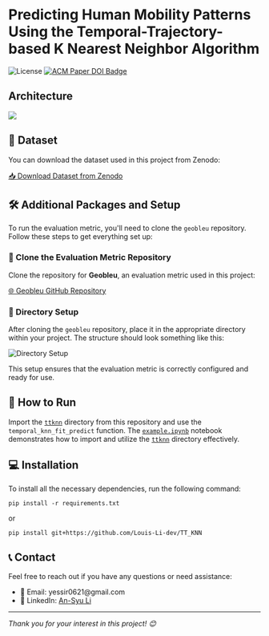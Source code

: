 <h1>Predicting Human Mobility Patterns Using the Temporal-Trajectory-based K Nearest Neighbor Algorithm</h1>

<img src="https://img.shields.io/badge/License-MIT-green.svg" alt="License">
<a href="https://dl.acm.org/doi/10.1145/3681771.3699913">
  <img src="https://img.shields.io/badge/ACM%20Paper-DOI%3A%2010.1145%2F3681771.3699913-blue" alt="ACM Paper DOI Badge">
</a>

<h2>Architecture</h2>

  <img src="https://github.com/user-attachments/assets/d2261ac1-1739-410b-b500-c2ed82ede9fa"/>

<h2>📂 Dataset</h2>

<p>You can download the dataset used in this project from Zenodo:</p>

<p><a href="https://zenodo.org/records/13237029">📥 Download Dataset from Zenodo</a></p>

<h2>🛠️ Additional Packages and Setup</h2>

<p>To run the evaluation metric, you'll need to clone the <code>geobleu</code> repository. Follow these steps to get everything set up:</p>

<h3>🔗 Clone the Evaluation Metric Repository</h3>

<p>Clone the repository for <strong>Geobleu</strong>, an evaluation metric used in this project:</p>

<p><a href="https://github.com/yahoojapan/geobleu">🌐 Geobleu GitHub Repository</a></p>

<h3>📁 Directory Setup</h3>

<p>After cloning the <code>geobleu</code> repository, place it in the appropriate directory within your project. The structure should look something like this:</p>

<img src="https://github.com/user-attachments/assets/37b820be-11ce-41f2-b1a6-65ea664857c8" alt="Directory Setup">

<p>This setup ensures that the evaluation metric is correctly configured and ready for use.</p>

<h2>🚀 How to Run</h2>

<p>Import the <a href="./ttknn"><code>ttknn</code></a> directory from this repository and use the <code>temporal_knn_fit_predict</code> function. The <a href="./example.ipynb"><code>example.ipynb</code></a> notebook demonstrates how to import and utilize the <a href="./ttknn"><code>ttknn</code></a> directory effectively.</p>

<h2>💻 Installation</h2>

<p>To install all the necessary dependencies, run the following command:</p>

<pre><code>pip install -r requirements.txt</code></pre>
or
<pre><code>pip install git+https://github.com/Louis-Li-dev/TT_KNN</code></pre>

<h2>📞 Contact</h2>

<p>Feel free to reach out if you have any questions or need assistance:</p>

<ul>
  <li>📧 Email: yessir0621@gmail.com</li>
  <li>🔗 LinkedIn: <a href="https://www.linkedin.com/in/an-syu-li-10897a273/">An-Syu Li</a></li>
</ul>

<hr>

<p><em>Thank you for your interest in this project! 😊</em></p>
